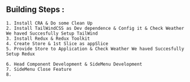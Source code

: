 

## Building Steps :
    1. Install CRA & Do some Clean Up
    2. Install TailWindCSS as Dev dependence & Config it & Check Weather We haved Succesfully Setup TailWind
    3. Install Redux & Redux Toolkit 
    4. Create Store & 1st Slice as appSlice
    5. Provide Store to Application & Check Weather We haved Succesfully Setup Redux

    6. Head Component Development & SideMenu Development
    7. SideMenu Close Feature
    8.  
